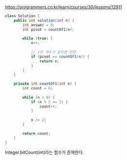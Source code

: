 https://programmers.co.kr/learn/courses/30/lessons/12911

```java
class Solution {
    public int solution(int n) {
        int answer = 0;
        int pivot = countOf1(n);
        
        while (true) {
            n++;
            
            // 1의 개수가 같으면 반환
            if (pivot == countOf1(n)) {
                return n;
            }
        }
    }
    
    private int countOf1(int n) {
        int count = 0;
        
        while (n > 0) {
            if (n % 2 == 1) {
                count++;
            }
            
            n /= 2;
        }
        
        return count;
    }
}
```

Integer.bitCount(int)라는 함수가 존재한다.

